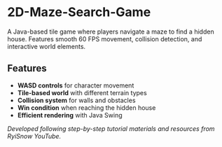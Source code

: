 # 2D-Maze-Search-Game

A Java-based tile game where players navigate a maze to find a hidden house. Features smooth 60 FPS movement, collision detection, and interactive world elements.

## Features
- **WASD controls** for character movement
- **Tile-based world** with different terrain types
- **Collision system** for walls and obstacles
- **Win condition** when reaching the hidden house
- **Efficient rendering** with Java Swing


*Developed following step-by-step tutorial materials and resources from RyiSnow YouTube.*
